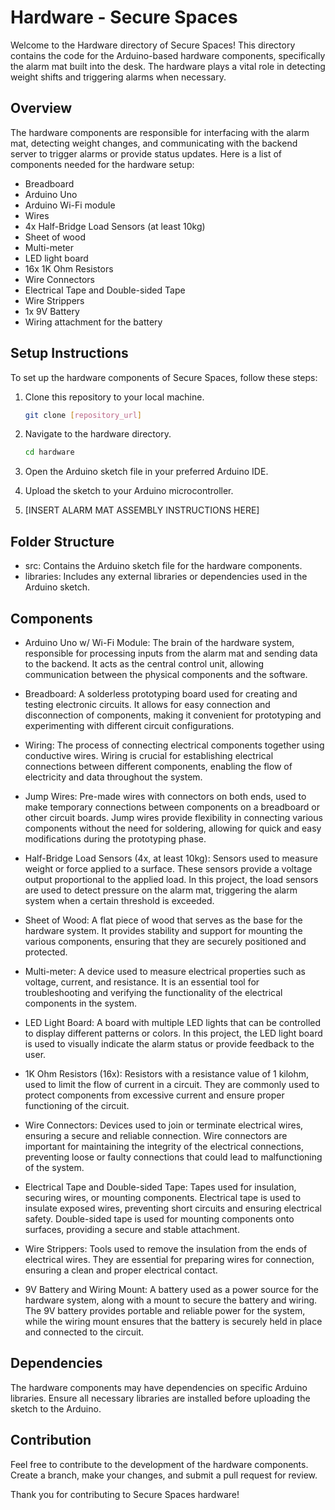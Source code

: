 # Hardware - Secure Spaces

Welcome to the Hardware directory of Secure Spaces! This directory contains the code for the Arduino-based hardware components, specifically the alarm mat built into the desk. The hardware plays a vital role in detecting weight shifts and triggering alarms when necessary.

## Overview

The hardware components are responsible for interfacing with the alarm mat, detecting weight changes, and communicating with the backend server to trigger alarms or provide status updates. Here is a list of components needed for the hardware setup:

- Breadboard
- Arduino Uno
- Arduino Wi-Fi module
- Wires
- 4x Half-Bridge Load Sensors (at least 10kg)
- Sheet of wood
- Multi-meter
- LED light board
- 16x 1K Ohm Resistors
- Wire Connectors
- Electrical Tape and Double-sided Tape
- Wire Strippers
- 1x 9V Battery
- Wiring attachment for the battery

## Setup Instructions

To set up the hardware components of Secure Spaces, follow these steps:

1. Clone this repository to your local machine.
    ```bash
    git clone [repository_url]
    ```

2. Navigate to the hardware directory.
    ```bash
    cd hardware
    ```

3. Open the Arduino sketch file in your preferred Arduino IDE.

4. Upload the sketch to your Arduino microcontroller.

5. [INSERT ALARM MAT ASSEMBLY INSTRUCTIONS HERE]

## Folder Structure

- src: Contains the Arduino sketch file for the hardware components.
- libraries: Includes any external libraries or dependencies used in the Arduino sketch.

## Components

- Arduino Uno w/ Wi-Fi Module: The brain of the hardware system, responsible for processing inputs from the alarm mat and sending data to the backend. It acts as the central control unit, allowing communication between the physical components and the software.

- Breadboard: A solderless prototyping board used for creating and testing electronic circuits. It allows for easy connection and disconnection of components, making it convenient for prototyping and experimenting with different circuit configurations.

- Wiring: The process of connecting electrical components together using conductive wires. Wiring is crucial for establishing electrical connections between different components, enabling the flow of electricity and data throughout the system.

- Jump Wires: Pre-made wires with connectors on both ends, used to make temporary connections between components on a breadboard or other circuit boards. Jump wires provide flexibility in connecting various components without the need for soldering, allowing for quick and easy modifications during the prototyping phase.

- Half-Bridge Load Sensors (4x, at least 10kg): Sensors used to measure weight or force applied to a surface. These sensors provide a voltage output proportional to the applied load. In this project, the load sensors are used to detect pressure on the alarm mat, triggering the alarm system when a certain threshold is exceeded.

- Sheet of Wood: A flat piece of wood that serves as the base for the hardware system. It provides stability and support for mounting the various components, ensuring that they are securely positioned and protected.

- Multi-meter: A device used to measure electrical properties such as voltage, current, and resistance. It is an essential tool for troubleshooting and verifying the functionality of the electrical components in the system.

- LED Light Board: A board with multiple LED lights that can be controlled to display different patterns or colors. In this project, the LED light board is used to visually indicate the alarm status or provide feedback to the user.

- 1K Ohm Resistors (16x): Resistors with a resistance value of 1 kilohm, used to limit the flow of current in a circuit. They are commonly used to protect components from excessive current and ensure proper functioning of the circuit.

- Wire Connectors: Devices used to join or terminate electrical wires, ensuring a secure and reliable connection. Wire connectors are important for maintaining the integrity of the electrical connections, preventing loose or faulty connections that could lead to malfunctioning of the system.

- Electrical Tape and Double-sided Tape: Tapes used for insulation, securing wires, or mounting components. Electrical tape is used to insulate exposed wires, preventing short circuits and ensuring electrical safety. Double-sided tape is used for mounting components onto surfaces, providing a secure and stable attachment.

- Wire Strippers: Tools used to remove the insulation from the ends of electrical wires. They are essential for preparing wires for connection, ensuring a clean and proper electrical contact.

- 9V Battery and Wiring Mount: A battery used as a power source for the hardware system, along with a mount to secure the battery and wiring. The 9V battery provides portable and reliable power for the system, while the wiring mount ensures that the battery is securely held in place and connected to the circuit.

## Dependencies

The hardware components may have dependencies on specific Arduino libraries. Ensure all necessary libraries are installed before uploading the sketch to the Arduino.

## Contribution

Feel free to contribute to the development of the hardware components. Create a branch, make your changes, and submit a pull request for review.

Thank you for contributing to Secure Spaces hardware!